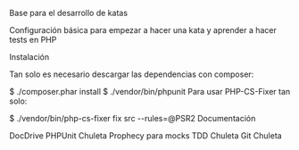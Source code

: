Base para el desarrollo de katas

Configuración básica para empezar a hacer una kata y aprender a hacer tests en PHP

Instalación

Tan solo es necesario descargar las dependencias con composer:

$ ./composer.phar install 
$ ./vendor/bin/phpunit
Para usar PHP-CS-Fixer tan solo:

$ ./vendor/bin/php-cs-fixer fix src --rules=@PSR2
Documentación

DocDrive
PHPUnit
Chuleta
Prophecy para mocks
TDD
Chuleta
Git
Chuleta